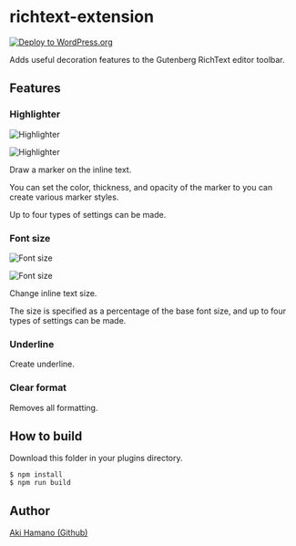 # richtext-extension

[![Deploy to WordPress.org](https://github.com/t-hamano/richtext-extension/actions/workflows/wp-plugin-deploy.yml/badge.svg)](https://github.com/t-hamano/richtext-extension/actions/workflows/wp-plugin-deploy.yml)

Adds useful decoration features to the Gutenberg RichText editor toolbar.

## Features

### Highlighter

![Highlighter](https://github.com/t-hamano/richtext-extension/blob/images/highlighter_option.png)

![Highlighter](https://github.com/t-hamano/richtext-extension/blob/images/highlighter_editor.png)

Draw a marker on the inline text.

You can set the color, thickness, and opacity of the marker to you can create various marker styles.

Up to four types of settings can be made.

### Font size

![Font size](https://github.com/t-hamano/richtext-extension/blob/images/fontsize_option.png)

![Font size](https://github.com/t-hamano/richtext-extension/blob/images/fontsize_editor.png)

Change inline text size.

The size is specified as a percentage of the base font size, and up to four types of settings can be made.

### Underline

Create underline.

### Clear format

Removes all formatting.

## How to build

Download this folder in your plugins directory.

```
$ npm install
$ npm run build
```

## Author

[Aki Hamano (Github)](https://github.com/t-hamano)
